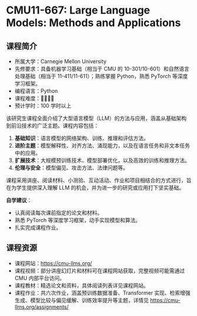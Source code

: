 # CMU11-667: Large Language Models: Methods and Applications

## 课程简介

- 所属大学：Carnegie Mellon University
- 先修要求：具备机器学习基础（相当于 CMU 的 10-301/10-601）和自然语言处理基础（相当于 11-411/11-611）；熟练掌握 Python，熟悉 PyTorch 等深度学习框架。
- 编程语言：Python
- 课程难度：🌟🌟🌟🌟
- 预计学时：100 学时以上

该研究生课程全面介绍了大型语言模型（LLM）的方法与应用，涵盖从基础架构到前沿技术的广泛主题。课程内容包括：

1. **基础知识**：语言模型的网络架构、训练、推理和评估方法。
2. **进阶主题**：模型解释性、对齐方法、涌现能力，以及在语言任务和非文本任务中的应用。
3. **扩展技术**：大规模预训练技术、模型部署优化，以及高效的训练和推理方法。
4. **伦理与安全**：模型偏见、攻击方法、法律问题等。

课程采用讲座、阅读材料、小测验、互动活动、作业和项目相结合的方式进行，旨在为学生提供深入理解 LLM 的机会，并为进一步的研究或应用打下坚实基础。

**自学建议**：

- 认真阅读每次课前指定的论文和材料。
- 熟悉 PyTorch 等深度学习框架，动手实现模型和算法。
- 扎实完成课程作业。

## 课程资源

- 课程网站：<https://cmu-llms.org/>
- 课程视频：部分讲座幻灯片和材料可在课程网站获取，完整视频可能需通过 CMU 内部平台访问。
- 课程教材：精选论文和资料，具体阅读列表详见课程网站。
- 课程作业：共六次作业，涵盖预训练数据准备、Transformer 实现、检索增强生成、模型比较与偏见缓解、训练效率提升等主题，详情见 <https://cmu-llms.org/assignments/>
